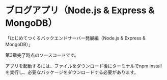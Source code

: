 # ブログアプリ（Node.js & Express & MongoDB）

「はじめてつくるバックエンドサーバー発展編（Node.js & Express & MongoDB）」

第3章完了時点のソースコードです。

アプリを起動するには、ファイルをダウンロード後にターミナルでnpm installを実行し、必要なパッケージをダウンロードする必要があります。